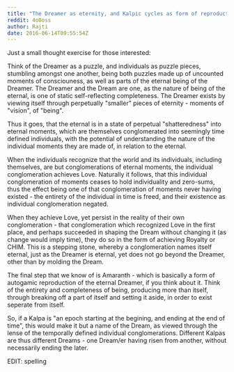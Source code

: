 ```yaml
---
title: "The Dreamer as eternity, and Kalpic cycles as form of reproduction."
reddit: 4o0oss
author: Rajti
date: 2016-06-14T09:55:54Z
---
```


Just a small thought exercise for those interested:


Think of the Dreamer as a puzzle, and individuals as puzzle pieces, stumbling amongst one another, being both puzzles made up of uncounted moments of consciouness, as well as parts of the eternal being of the Dreamer. The Dreamer and the Dream are one, as the nature of being of the eternal, is one of static self-reflecting completeness. The Dreamer exists by viewing itself through perpetually "smaller" pieces of eternity - moments of "vision", of "being".


Thus it goes, that the eternal is in a state of perpetual "shatteredness" into eternal moments, which are themselves conglomerated into seemingly time defined individuals, with the potential of understanding the nature of the individual moments they are made of, in relation to the eternal. 


When the individuals recognize that the world and its individuals, including themselves, are but conglomerations of eternal moments, the individual conglomeration achieves Love. Naturally it follows, that this individual conglomeration of moments ceases to hold individuality and zero-sums, thus the effect being one of that conglomeration of moments never having existed - the entirety of the individual in time is freed, and their existence as individual conglomeration negated. 


When they achieve Love, yet persist in the reality of their own conglomeration - that conglomeration which recognized Love in the first place, and perhaps succeeded in shaping the Dream without changing it (as change would imply time), they do so in the form of achieving Royalty or CHIM. This is a stepping stone, whereby a conglomeration names itself eternal, just as the Dreamer is eternal, yet does not go beyond the Dreamer, other than by molding the Dream.


The final step that we know of is Amaranth - which is basically a form of autogamic reproduction of the eternal Dreamer, if you think about it. Think of the entirety and completeness of being, producing more than itself, through breaking off a part of itself and setting it aside, in order to exist seperate from itself.


So, if a Kalpa is "an epoch starting at the begining, and ending at the end of time", this would make it but a name of the Dream, as viewed through the lense of the temporally defined individual conglomerations. Different Kalpas are thus different Dreams - one Dream/er having risen from another, without necessarily ending the later.

EDIT: spelling
